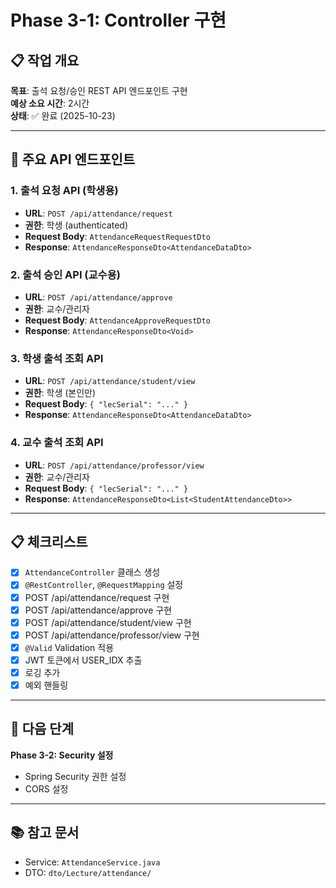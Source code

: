 # Phase 3-1: Controller 구현

## 📋 작업 개요

**목표**: 출석 요청/승인 REST API 엔드포인트 구현  
**예상 소요 시간**: 2시간  
**상태**: ✅ 완료 (2025-10-23)

---

## 🎯 주요 API 엔드포인트

### 1. 출석 요청 API (학생용)
- **URL**: `POST /api/attendance/request`
- **권한**: 학생 (authenticated)
- **Request Body**: `AttendanceRequestRequestDto`
- **Response**: `AttendanceResponseDto<AttendanceDataDto>`

### 2. 출석 승인 API (교수용)
- **URL**: `POST /api/attendance/approve`
- **권한**: 교수/관리자
- **Request Body**: `AttendanceApproveRequestDto`
- **Response**: `AttendanceResponseDto<Void>`

### 3. 학생 출석 조회 API
- **URL**: `POST /api/attendance/student/view`
- **권한**: 학생 (본인만)
- **Request Body**: `{ "lecSerial": "..." }`
- **Response**: `AttendanceResponseDto<AttendanceDataDto>`

### 4. 교수 출석 조회 API
- **URL**: `POST /api/attendance/professor/view`
- **권한**: 교수/관리자
- **Request Body**: `{ "lecSerial": "..." }`
- **Response**: `AttendanceResponseDto<List<StudentAttendanceDto>>`

---

## 📋 체크리스트

- [x] `AttendanceController` 클래스 생성
- [x] `@RestController`, `@RequestMapping` 설정
- [x] POST /api/attendance/request 구현
- [x] POST /api/attendance/approve 구현
- [x] POST /api/attendance/student/view 구현
- [x] POST /api/attendance/professor/view 구현
- [x] `@Valid` Validation 적용
- [x] JWT 토큰에서 USER_IDX 추출
- [x] 로깅 추가
- [x] 예외 핸들링

---

## 🎯 다음 단계

**Phase 3-2: Security 설정**
- Spring Security 권한 설정
- CORS 설정

---

## 📚 참고 문서

- Service: `AttendanceService.java`
- DTO: `dto/Lecture/attendance/`
